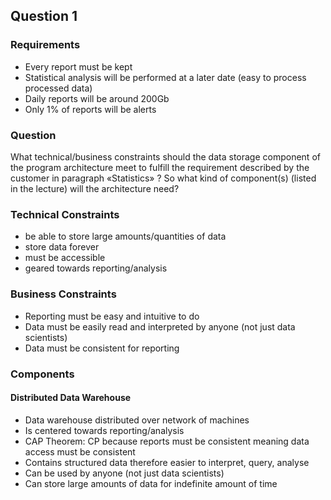 ## Question 1
### Requirements
- Every report must be kept
- Statistical analysis will be performed at a later date (easy to process processed data)
- Daily reports will be around 200Gb
- Only 1% of reports will be alerts

### Question
What technical/business constraints should the data storage component of the program architecture meet to fulfill the requirement described by the customer in paragraph «Statistics» ? 
So what kind of component(s) (listed in the lecture) will the architecture need?

### Technical Constraints
- be able to store large amounts/quantities of data
- store data forever
- must be accessible
- geared towards reporting/analysis


### Business Constraints
- Reporting must be easy and intuitive to do
- Data must be easily read and interpreted by anyone (not just data scientists)
- Data must be consistent for reporting

### Components
#### Distributed Data Warehouse
- Data warehouse distributed over network of machines
- Is centered towards reporting/analysis
- CAP Theorem: CP because reports must be consistent meaning data access must be consistent
- Contains structured data therefore easier to interpret, query, analyse
- Can be used by anyone (not just data scientists)
- Can store large amounts of data for indefinite amount of time
